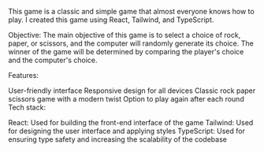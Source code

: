 This game is a classic and simple game that almost everyone knows how to play. I created this game using React, Tailwind, and TypeScript.

Objective:
The main objective of this game is to select a choice of rock, paper, or scissors, and the computer will randomly generate its choice. The winner of the game will be determined by comparing the player's choice and the computer's choice.

Features:

User-friendly interface
Responsive design for all devices
Classic rock paper scissors game with a modern twist
Option to play again after each round
Tech stack:

React: Used for building the front-end interface of the game
Tailwind: Used for designing the user interface and applying styles
TypeScript: Used for ensuring type safety and increasing the scalability of the codebase
